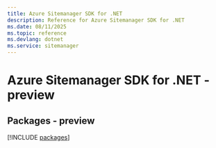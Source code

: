 ```yaml
---
title: Azure Sitemanager SDK for .NET
description: Reference for Azure Sitemanager SDK for .NET
ms.date: 08/11/2025
ms.topic: reference
ms.devlang: dotnet
ms.service: sitemanager
---
```

# Azure Sitemanager SDK for .NET - preview
## Packages - preview
[!INCLUDE [packages](sitemanager-index.md)]
